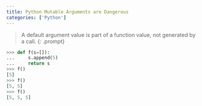 ```yaml
---
title: Python Mutable Arguments are Dangerous
categories: ['Python']
---
```

> A default argument value is part of a function value, not generated by a call.
{: .prompt}
```py
>>> def f(s=[]):
...     s.append(5)
...     return s
>>> f()
[5]
>>> f()
[5, 5]
>>> f()
[5, 5, 5]
```